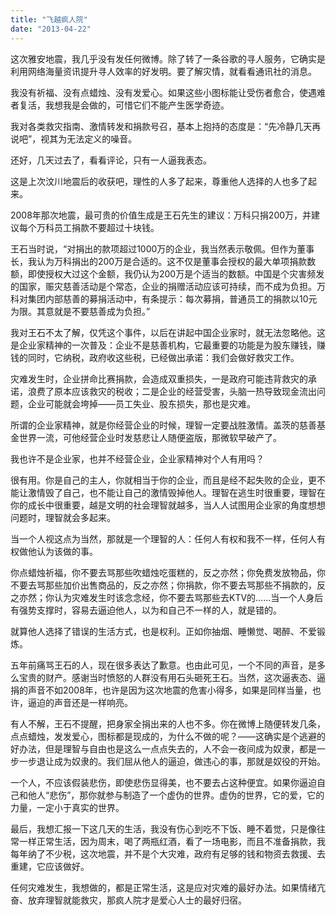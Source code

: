```yaml
---
title: "飞越疯人院"
date: "2013-04-22"
---
```


这次雅安地震，我几乎没有发任何微博。除了转了一条谷歌的寻人服务，它确实是利用网络海量资讯提升寻人效率的好发明。要了解灾情，就看看通讯社的消息。

我没有祈福、没有点蜡烛、没有发爱心。如果这些小图标能让受伤者愈合，使遇难者复活，我想我是会做的，可惜它们不能产生医学奇迹。

我对各类救灾指南、激情转发和捐款号召，基本上抱持的态度是：“先冷静几天再说吧”，视其为无法定义的噪音。

还好，几天过去了，看看评论，只有一人逼我表态。

这是上次汶川地震后的收获吧，理性的人多了起来，尊重他人选择的人也多了起来。

2008年那次地震，最可贵的价值生成是王石先生的建议：万科只捐200万，并建议每个万科员工捐款不要超过十块钱。

王石当时说，“对捐出的款项超过1000万的企业，我当然表示敬佩。但作为董事长，我认为万科捐出的200万是合适的。这不仅是董事会授权的最大单项捐款数额，即使授权大过这个金额，我仍认为200万是个适当的数额。中国是个灾害频发的国家，赈灾慈善活动是个常态，企业的捐赠活动应该可持续，而不成为负担。万科对集团内部慈善的募捐活动中，有条提示：每次募捐，普通员工的捐款以10元为限。其意就是不要慈善成为负担。”

我对王石不太了解，仅凭这个事件，以后在讲起中国企业家时，就无法忽略他。这是企业家精神的一次普及：企业不是慈善机构，它最重要的功能是为股东赚钱，赚钱的同时，它纳税，政府收这些税，已经做出承诺：我们会做好救灾工作。

灾难发生时，企业拼命比赛捐款，会造成双重损失，一是政府可能违背救灾的承诺，浪费了原本应该救灾的税收；二是企业的经营受害，头脑一热导致现金流出问题，企业可能就会垮掉——员工失业、股东损失，那也是灾难。

所谓的企业家精神，就是你经营企业的时候，理智一定要战胜激情。盖茨的慈善基金世界一流，可他经营企业时发慈悲让人随便盗版，那微软早破产了。

我也许不是企业家，也并不经营企业，企业家精神对个人有用吗？

很有用。你是自己的主人，你就相当于你的企业，而且是经不起失败的企业，更不能让激情毁了自己，也不能让自己的激情毁掉他人。理智在逃生时很重要，理智在你的成长中很重要，越是文明的社会理智就越多，当人人试图用企业家的角度想想问题时，理智就会多起来。

当一个人视这点为当然，那就是一个理智的人：任何人有权和我不一样，任何人有权做他认为该做的事。

你点蜡烛祈福，你不要去骂那些吹蜡烛吃蛋糕的，反之亦然；你免费发放物品，你不要去骂那些加价出售商品的，反之亦然；你捐款，你不要去骂那些不捐款的，反之亦然；你认为灾难发生时该念念经，你不要去骂那些去KTV的……当一个人身后有强势支撑时，容易去逼迫他人，以为和自己不一样的人，就是错的。

就算他人选择了错误的生活方式，也是权利。正如你抽烟、睡懒觉、喝醉、不爱锻炼。

五年前痛骂王石的人，现在很多表达了歉意。也由此可见，一个不同的声音，是多么宝贵的财产。感谢当时愤怒的人群没有用石头砸死王石。当然，这次逼表态、逼捐的声音不如2008年，也许是因为这次地震的危害小得多，如果是同样当量，也许，逼迫的声音还是一样响亮。

有人不解，王石不提醒，把身家全捐出来的人也不多。你在微博上随便转发几条，点点蜡烛，发发爱心，图标都是现成的，为什么不做的呢？——这确实是个逃避的好办法，但是理智与自由也是这么一点点失去的，人不会一夜间成为奴隶，都是一步一步退让成为奴隶的。我们屈从他人的逼迫，做违心的事，那就是奴役的开始。

一个人，不应该假装悲伤，即使悲伤显得美，也不要去占这种便宜。如果你逼迫自己和他人“悲伤”，那你就参与制造了一个虚伪的世界。虚伪的世界，它的爱，它的力量，一定小于真实的世界。

最后，我想汇报一下这几天的生活，我没有伤心到吃不下饭、睡不着觉，只是像往常一样正常生活，因为周末，喝了两瓶红酒，看了一场电影，而且不准备捐款，我每年纳了不少税，这次地震，并不是个大灾难，政府有足够的钱和物资去救援、去重建，它应该做好。

任何灾难发生，我想做的，都是正常生活，这是应对灾难的最好办法。如果情绪亢奋、放弃理智就能救灾，那疯人院才是爱心人士的最好归宿。
